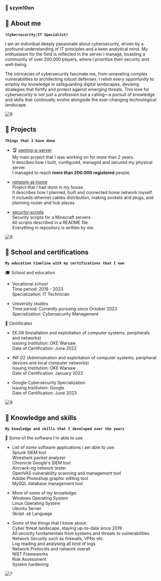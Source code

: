 ### 🚀 szym10on

## 🌌 About me

**`(Cybersecurity/IT Specialist)`**

I am an individual deeply passionate about cybersecurity, driven by a profound understanding of IT principles and a keen analytical mind. My enthusiasm for the field is reflected in the server I manage, boasting a community of over 200,000 players, where I prioritize their security and well-being.

The intricacies of cybersecurity fascinate me, from unraveling complex vulnerabilities to architecting robust defenses. I relish every opportunity to employ my knowledge in safeguarding digital landscapes, devising strategies that fortify and protect against emerging threats. This love for cybersecurity is not just a profession but a calling—a pursuit of knowledge and skills that continually evolve alongside the ever-changing technological landscape.

![9](https://github.com/szym10on/szym10on/assets/123908381/fc69732c-bb1f-4cb2-88d2-e680065cf29d)

## 🌌 Projects

**`Things that I have done`**

* 🏆 [owning-a-server](https://github.com/szym10on/owning-a-server)<br>
  My main project that I was working on for more than 2 years.<br>
  It descibes how I built, configured, managed and secured my physical server.<br>
  I managed to reach <b>more than 200.000 registered</b> people.

* [network-at-home](https://github.com/szym10on/network-at-home)<br>
  Project that I had done in my house.<br>
  It describes how I planned, built and connected home network myself.<br>
  It inclueds ethernet cables distribution, making sockets and plugs, and planning router and hub places.<br>

* [security-scripts](https://github.com/szym10on/security-scripts)<br>
  Security scripts for a Minecraft servers.<br>
  All scripts described in a README file.<br>
  Everything in repository is written by me.<br>

![9](https://github.com/szym10on/szym10on/assets/123908381/fc69732c-bb1f-4cb2-88d2-e680065cf29d)

## 🌌 School and certifications

**`My education timeline with my certifications that I own`**

🎓 School and education

* Vocational school<br>
Time period: 2019 - 2023<br>
Specialization: IT Technician

* University studies<br>
Time period: Currently pursuing since October 2023<br>
Specialization: Cybersecurity Management

📜 Certificates

* EE.08 (Installation and exploitation of computer systems, peripherals and networks)<br>
Issuing Institution: OKE Warsaw<br>
Date of Certification: June 2022

* INF.02 (Administration and exploitation of computer systems, peripheral devices and local computer networks)<br>
Issuing Institution: OKE Warsaw<br>
Date of Certification: January 2023

* Google Cybersecurity Specialization<br>
Issuing Institution: Google<br>
Date of Certification: June 2023

![9](https://github.com/szym10on/szym10on/assets/123908381/fc69732c-bb1f-4cb2-88d2-e680065cf29d)

## 🌌 Knowledge and skills

**`My knowledge and skills that I developed over the years`**

🧠 Some of the software I'm able to use

* List of _some_ software applications I am able to use:<br>
Splunk SIEM tool<br>
Wireshark packet analyzer<br>
Chronicle Google's SIEM tool<br>
Aircrack-ng network tester<br>
OpenVAS vulnerability scanning and management tool<br>
Adobe Photoshop graphic editing tool<br>
MySQL database management tool

* More of _some_ of my knowledge:<br>
Windows Operating System<br>
Linux Operating System<br>
Ubuntu Server<br>
Skript .sk Language

* _Some_ of the things that I know about:<br>
Cyber threat landscape, staying up-to-date since 2019<br>
All security fundamentals from systems and threats to vulnerabilities<br>
Network Security such as firewalls, VPNs etc.<br>
Log reading and analysing all kind of logs<br>
Network Protocols and network overall<br>
NIST Frameworks<br>
Risk Assessment<br>
System hardening<br>

![7](https://github.com/szym10on/szym10on/assets/123908381/fbed8620-1c3a-42d4-89e5-c1ec63e5620d)
